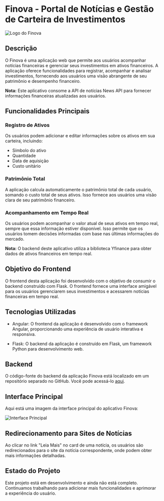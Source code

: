 # Finova - Portal de Notícias e Gestão de Carteira de Investimentos

![Logo do Finova](https://i.imgur.com/RELNipx.png)

## Descrição

O Finova é uma aplicação web que permite aos usuários acompanhar notícias financeiras e gerenciar seus investimentos em ativos financeiros. A aplicação oferece funcionalidades para registrar, acompanhar e analisar investimentos, fornecendo aos usuários uma visão abrangente de seu patrimônio e desempenho financeiro.

**Nota:** Este aplicativo consome a API de notícias News API para fornecer informações financeiras atualizadas aos usuários.

## Funcionalidades Principais

### Registro de Ativos

Os usuários podem adicionar e editar informações sobre os ativos em sua carteira, incluindo:
- Símbolo do ativo
- Quantidade
- Data de aquisição
- Custo unitário

### Patrimônio Total

A aplicação calcula automaticamente o patrimônio total de cada usuário, somando o custo total de seus ativos. Isso fornece aos usuários uma visão clara de seu patrimônio financeiro.

### Acompanhamento em Tempo Real

Os usuários podem acompanhar o valor atual de seus ativos em tempo real, sempre que essa informação estiver disponível. Isso permite que os usuários tomem decisões informadas com base nas últimas informações do mercado.

**Nota:** O backend deste aplicativo utiliza a biblioteca Yfinance para obter dados de ativos financeiros em tempo real.

## Objetivo do Frontend

O frontend desta aplicação foi desenvolvido com o objetivo de consumir o backend construído com Flask. O frontend fornece uma interface amigável para os usuários gerenciarem seus investimentos e acessarem notícias financeiras em tempo real.

## Tecnologias Utilizadas

- Angular: O frontend da aplicação é desenvolvido com o framework Angular, proporcionando uma experiência de usuário interativa e responsiva.

- Flask: O backend da aplicação é construído em Flask, um framework Python para desenvolvimento web.

## Backend

O código-fonte do backend da aplicação Finova está localizado em um repositório separado no GitHub. Você pode acessá-lo [aqui](https://meulink.com).

## Interface Principal

Aqui está uma imagem da interface principal do aplicativo Finova:

![Interface Principal](https://i.imgur.com/pxPwWgy.png)

## Redirecionamento para Sites de Notícias

Ao clicar no link "Leia Mais" no card de uma notícia, os usuários são redirecionados para o site da notícia correspondente, onde podem obter mais informações detalhadas.

## Estado do Projeto

Este projeto está em desenvolvimento e ainda não está completo. Continuamos trabalhando para adicionar mais funcionalidades e aprimorar a experiência do usuário.


